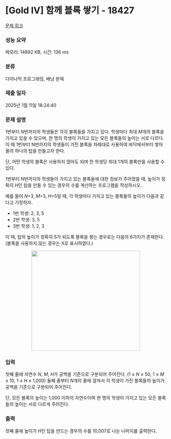 # [Gold IV] 함께 블록 쌓기 - 18427 

[문제 링크](https://www.acmicpc.net/problem/18427) 

### 성능 요약

메모리: 14892 KB, 시간: 136 ms

### 분류

다이나믹 프로그래밍, 배낭 문제

### 제출 일자

2025년 1월 11일 18:24:40

### 문제 설명

<p>1번부터 <em>N</em>번까지의 학생들은 각각 블록들을 가지고 있다. 학생마다 최대 <em>M</em>개의 블록을 가지고 있을 수 있으며, 한 명의 학생이 가지고 있는 모든 블록들의 높이는 서로 다르다. 이 때 1번부터 N번까지의 학생들이 가진 블록을 차례대로 사용하여 바닥에서부터 쌓아올려 하나의 탑을 만들고자 한다.</p>

<p>단, 어떤 학생의 블록은 사용하지 않아도 되며 한 학생당 최대 1개의 블록만을 사용할 수 있다.</p>

<p>1번부터 <em>N</em>번까지의 학생들이 가지고 있는 블록들에 대한 정보가 주어졌을 때, 높이가 정확히 <em>H</em>인 탑을 만들 수 있는 경우의 수를 계산하는 프로그램을 작성하시오.</p>

<p>예를 들어 <em>N</em>=3, <em>M</em>=3, <em>H</em>=5일 때, 각 학생마다 가지고 있는 블록들의 높이가 다음과 같다고 가정하자.</p>

<ul>
	<li>1번 학생: 2, 3, 5</li>
	<li>2번 학생: 3, 5</li>
	<li>3번 학생: 1, 2, 3</li>
</ul>

<p>이 때, 탑의 높이가 정확히 5가 되도록 블록을 쌓는 경우로는 다음의 6가지가 존재한다. (블록을 사용하지 않는 경우는 X로 표시하였다.)</p>

<p style="text-align: center;"><img alt="" src="https://upload.acmicpc.net/82b228be-4bf3-4a38-95e3-a2238e9bb4ff/-/preview/" style="height: 314px; width: 340px;"></p>

### 입력 

 <p>첫째 줄에 자연수 <em>N</em>, <em>M</em>, <em>H</em>가 공백을 기준으로 구분되어 주어진다. (1 ≤ <em>N </em>≤ 50, 1 ≤ <em>M </em>≤ 10, 1 ≤ <em>H </em>≤ 1,000) 둘째 줄부터 <em>N</em>개의 줄에 걸쳐서 각 학생이 가진 블록들의 높이가 공백을 기준으로 구분되어 주어진다.</p>

<p>단, 모든 블록의 높이는 1,000 이하의 자연수이며 한 명의 학생이 가지고 있는 모든 블록들의 높이는 서로 다르게 주어진다.</p>

### 출력 

 <p>첫째 줄에 높이가 <em>H</em>인 탑을 만드는 경우의 수를 10,007로 나눈 나머지를 출력한다.</p>

